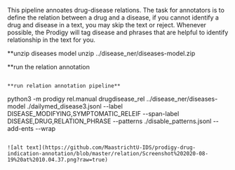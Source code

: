 This pipeline annoates drug-disease relations. The task for annotators is to define the relation between a drug and a disease, if you cannot identify a drug and disease in a text, you may skip the text or reject.
Whenever possible, the Prodigy will tag disease and phrases that are helpful to identify relationship in the text for you.


**unzip diseases model
unzip ../disease_ner/diseases-model.zip

**run the relation annotation

```

**run relation annotation pipeline**
```
python3 -m prodigy rel.manual drugdisease_rel ../disease_ner/diseases-model ./dailymed_disease3.jsonl --label DISEASE_MODIFYING,SYMPTOMATIC_RELEIF --span-label DISEASE,DRUG,RELATION_PHRASE --patterns ./disable_patterns.jsonl --add-ents  --wrap
```

![alt text](https://github.com/MaastrichtU-IDS/prodigy-drug-indication-annotation/blob/master/relation/Screenshot%202020-08-19%20at%2010.04.37.png?raw=true)
